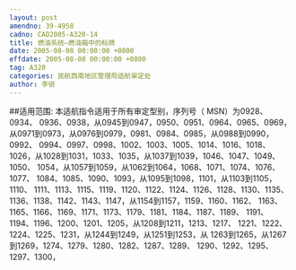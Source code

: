 ```yaml
---
layout: post
amendno: 39-4958
cadno: CAD2005-A320-14
title: 燃油系统—燃油箱中的标牌
date: 2005-08-08 00:00:00 +0800
effdate: 2005-08-08 00:00:00 +0800
tag: A320
categories: 民航西南地区管理局适航审定处
author: 李锐
---
```


##适用范围:
本适航指令适用于所有审定型别，序列号（ MSN）为0928、0934、 0936、0938，从0945到0947，0950、0951、0964、0965、0969，从0971到0973，从0976到0979，0981、0984、0985，从0988到0990，0992、 0994、0997、0998、1002、1003、1005、1014、1016、1018、1026，从1028到1031，1033、1035，从1037到1039，1046、1047、1049、1050、 1054，从1057到1059，从1062到1064，1068、1071、1074、1076、1077、 1084、1085、1090、1093，从1095到1098，1101，从1103到1105，1110、 1111、1113、1115、1119、1120、1122、1124、1126、1128、1130、1135、 1136、1138、1142、1143、1147，从1154到1157，1159、1160、1162、 1163、1165、1166、1169、1171、1173、1179、1181、1184、1187、1189、 1191、1194、1196、1200、1201、1205，从1208到1211，1213、1217、 1221、1222、1224、1225、1231，从1244到1249，从1251到1253，从 1263到1265，从1267到1269，1274、1279、1280、1282、1287、1289、 1290、1292、1295、1297、1300，

